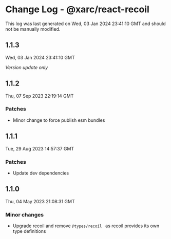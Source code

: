 # Change Log - @xarc/react-recoil

This log was last generated on Wed, 03 Jan 2024 23:41:10 GMT and should not be manually modified.

## 1.1.3
Wed, 03 Jan 2024 23:41:10 GMT

_Version update only_

## 1.1.2
Thu, 07 Sep 2023 22:19:14 GMT

### Patches

- Minor change to force publish esm bundles

## 1.1.1
Tue, 29 Aug 2023 14:57:37 GMT

### Patches

- Update dev dependencies

## 1.1.0
Thu, 04 May 2023 21:08:31 GMT

### Minor changes

- Upgrade recoil and remove `@types/recoil ` as recoil provides its own type definitions

